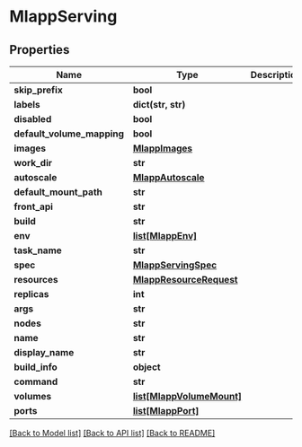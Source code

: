 # MlappServing

## Properties
Name | Type | Description | Notes
------------ | ------------- | ------------- | -------------
**skip_prefix** | **bool** |  | 
**labels** | **dict(str, str)** |  | [optional] 
**disabled** | **bool** |  | 
**default_volume_mapping** | **bool** |  | [optional] 
**images** | [**MlappImages**](MlappImages.md) |  | [optional] 
**work_dir** | **str** |  | [optional] 
**autoscale** | [**MlappAutoscale**](MlappAutoscale.md) |  | [optional] 
**default_mount_path** | **str** |  | [optional] 
**front_api** | **str** |  | [optional] 
**build** | **str** |  | [optional] 
**env** | [**list[MlappEnv]**](MlappEnv.md) |  | [optional] 
**task_name** | **str** |  | [optional] 
**spec** | [**MlappServingSpec**](MlappServingSpec.md) |  | [optional] 
**resources** | [**MlappResourceRequest**](MlappResourceRequest.md) |  | [optional] 
**replicas** | **int** |  | [optional] 
**args** | **str** |  | [optional] 
**nodes** | **str** |  | [optional] 
**name** | **str** |  | [optional] 
**display_name** | **str** |  | [optional] 
**build_info** | **object** |  | [optional] 
**command** | **str** |  | [optional] 
**volumes** | [**list[MlappVolumeMount]**](MlappVolumeMount.md) |  | [optional] 
**ports** | [**list[MlappPort]**](MlappPort.md) |  | [optional] 

[[Back to Model list]](../README.md#documentation-for-models) [[Back to API list]](../README.md#documentation-for-api-endpoints) [[Back to README]](../README.md)


